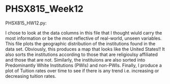 # PHSX815_Week12

PHSX815_HW12.py:

I chose to look at the data columns in this file that I thought wiuld carry the most information or be the most reflective of real-world, unseen variables. This file plots the geographic distribution of the institutions found in the data set. Obviously, this produces a map that looks like the United States!! It also sorts the institutions according to those that are religioulsy affiliated and those that are not. Similarly, the instituions are also sorted into Predominantly White Institutions (PWIs) and non-PWIs. Finally, I produce a plot of Tuition rates over time to see if there is any trend i.e. increasing or decreasing tuition rates.
